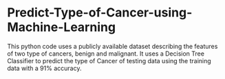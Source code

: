 # Predict-Type-of-Cancer-using-Machine-Learning

This python code uses a publicly available dataset describing the features of two type of cancers, benign and malignant. It uses a Decision Tree Classifier to predict the type of Cancer of testing data using the training data with a 91% accuracy.
